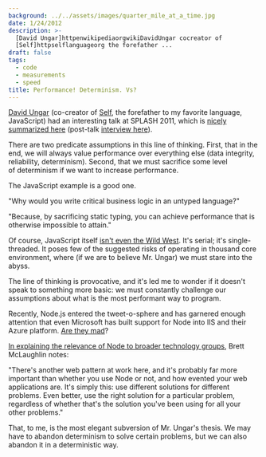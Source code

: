 ```yaml
---
background: ../../assets/images/quarter_mile_at_a_time.jpg
date: 1/24/2012
description: >-
  [David Ungar]httpenwikipediaorgwikiDavidUngar cocreator of
  [Self]httpselflanguageorg the forefather ...
draft: false
tags:
  - code
  - measurements
  - speed
title: Performance! Determinism. Vs?
---
```

  
[David Ungar](http://en.wikipedia.org/wiki/David_Ungar) (co-creator of [Self](http://selflanguage.org/), the forefather to my favorite language, JavaScript) had an interesting talk at SPLASH 2011, which is [nicely summarized here](http://my-inner-voice.blogspot.com/2012/01/many-core-processors-everything-you.html) (post-talk [interview here](http://channel9.msdn.com/Blogs/Charles/SPLASH-2011-David-Ungar-Self-ManyCore-and-Embracing-Non-Determinism)).  
  
There are two predicate assumptions in this line of thinking. First, that in the end, we will always value performance over everything else (data integrity, reliability, determinism). Second, that we must sacrifice some level of determinism if we want to increase performance.  
  
The JavaScript example is a good one.  
  
"Why would you write critical business logic in an untyped language?"  
  
"Because, by sacrificing static typing, you can achieve performance that is otherwise impossible to attain."  
  
Of course, JavaScript itself [isn't even the Wild West](http://hacks.mozilla.org/2012/01/javascript-on-the-server-growing-the-node-js-community/). It's serial; it's single-threaded. It poses few of the suggested risks of operating in thousand core environment, where (if we are to believe Mr. Ungar) we must stare into the abyss.  
  
The line of thinking is provocative, and it's led me to wonder if it doesn't speak to something more basic: we must constantly challenge our assumptions about what is the most performant way to program.  
  
Recently, Node.js entered the tweet-o-sphere and has garnered enough attention that even Microsoft has built support for Node into IIS and their Azure platform. [Are they mad](http://www.hanselman.com/blog/InstallingAndRunningNodejsApplicationsWithinIISOnWindowsAreYouMad.aspx)?  
  
[In explaining the relevance of Node to broader technology groups](http://radar.oreilly.com/2011/07/what-is-node.html), Brett McLaughlin notes:  
  
"There's another web pattern at work here, and it's probably far more important than whether you use Node or not, and how evented your web applications are. It's simply this: use different solutions for different problems. Even better, use the right solution for a particular problem, regardless of whether that's the solution you've been using for all your other problems."  
  
That, to me, is the most elegant subversion of Mr. Ungar's thesis. We may have to abandon determinism to solve certain problems, but we can also abandon it in a deterministic way.  
